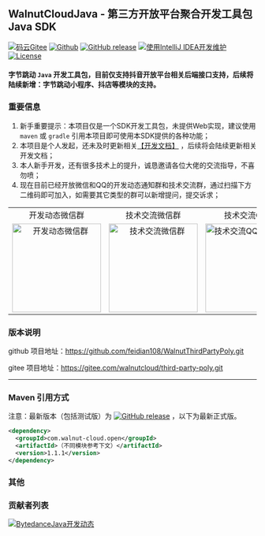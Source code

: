## WalnutCloudJava - 第三方开放平台聚合开发工具包 Java SDK

[![码云Gitee](https://gitee.com/walnutcloud/third-party-poly/badge/star.svg?theme=blue)](https://gitee.com/walnutcloud/third-party-poly)
[![Github](https://img.shields.io/github/stars/feidian108/WalnutThirdPartyPoly?logo=github&style=flat)](https://github.com/feidian108/WalnutThirdPartyPoly)
[![GitHub release](https://img.shields.io/github/v/release/feidian108/WalnutThirdPartyPoly.svg)](https://github.com/feidian108/WalnutThirdPartyPoly/releases)
[![使用IntelliJ IDEA开发维护](https://img.shields.io/badge/IntelliJ%20IDEA-提供支持-blue.svg)](https://www.jetbrains.com/?from=WxJava-weixin-java-tools)
[![License](https://img.shields.io/badge/License-Apache%202.0-blue.svg)](https://opensource.org/licenses/Apache-2.0)

#### 字节跳动 `Java` 开发工具包，目前仅支持抖音开放平台相关后端接口支持，后续将陆续新增：字节跳动小程序、抖店等模块的支持。

### 重要信息
1. 新手重要提示：本项目仅是一个SDK开发工具包，未提供Web实现，建议使用 `maven` 或 `gradle` 引用本项目即可使用本SDK提供的各种功能；
2. 本项目是个人发起，还未及时更新相关[【开发文档】](https://www.yuque.com/books/share/f7d1c8d9-985f-4022-8ec2-6f3db7c413bd?#) ，后续将会陆续更新相关开发文档；
3. 本人新手开发，还有很多技术上的提升，诚恳邀请各位大佬的交流指导，不喜勿喷；
4. 现在目前已经开放微信和QQ的开发动态通知群和技术交流群，通过扫描下方二维码即可加入，如需要其它类型的群可以新增提问，提交诉求；

<div align="center">
<table>
<tr>
<td align="center" valign="middle">开发动态微信群</td>
<td align="center" valign="middle">技术交流微信群</td>
<td align="center" valign="middle">技术交流QQ群 </td>
<td align="center" valign="middle">开发动态QQ群</td>
</tr>
<tr>
<td align="center" valign="middle">
<img width="180"  src="https://images.gitee.com/uploads/images/2022/0506/121920_d78216de_7899541.png" alt="开发动态微信群">
</td>
<td align="center" valign="middle">
<img width="180" src="https://images.gitee.com/uploads/images/2022/0506/121939_4c469633_7899541.png" alt="技术交流微信群">
</td>
<td><img width="180" src="https://images.gitee.com/uploads/images/2022/0506/123151_9063e62b_7899541.png" alt="技术交流QQ群"></td>
<td>
<img width="180" src="https://images.gitee.com/uploads/images/2022/0506/130451_a48eaff4_7899541.png" alt="开发动态QQ群">
</td>
</tr>
</table>
</div>

### 版本说明
github 项目地址：https://github.com/feidian108/WalnutThirdPartyPoly.git

gitee  项目地址：https://gitee.com/walnutcloud/third-party-poly.git

--------------------------------

### Maven 引用方式
注意：最新版本（包括测试版）为 [![GitHub release](https://img.shields.io/github/v/release/feidian108/WalnutThirdPartyPoly.svg)](https://github.com/feidian108/WalnutThirdPartyPoly/releases) ，以下为最新正式版。

```xml
<dependency>
  <groupId>com.walnut-cloud.open</groupId>
  <artifactId>（不同模块参考下文）</artifactId>
  <version>1.1.1</version>
</dependency>
```
### 其他
### 贡献者列表

<a target="_blank" href="https://qm.qq.com/cgi-bin/qm/qr?k=9cWM7onIzOdbkMv6QaaYfpto8w5WiZNN&jump_from=webapi"><img border="0" src="//pub.idqqimg.com/wpa/images/group.png" alt="BytedanceJava开发动态" title="BytedanceJava开发动态"></a>
